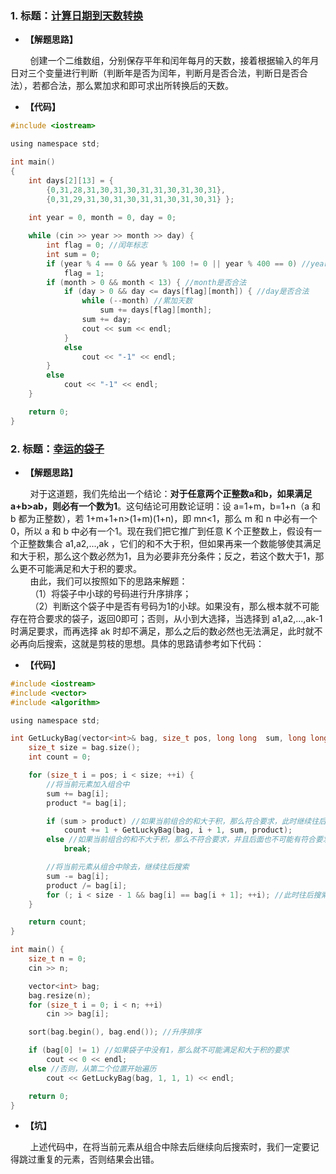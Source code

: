 ### 1. 标题：[计算日期到天数转换](https://www.nowcoder.com/practice/769d45d455fe40b385ba32f97e7bcded?tpId=37&&tqId=21296&rp=1&ru=/activity/oj&qru=/ta/huawei/question-ranking)
- **【解题思路】**<br>

&#160; &#160; &#160; &#160; 创建一个二维数组，分别保存平年和闰年每月的天数，接着根据输入的年月日对三个变量进行判断（判断年是否为闰年，判断月是否合法，判断日是否合法），若都合法，那么累加求和即可求出所转换后的天数。<br>

- **【代码】**
```c ++
#include <iostream>

using namespace std;

int main()
{
	int days[2][13] = {
		{0,31,28,31,30,31,30,31,31,30,31,30,31},
		{0,31,29,31,30,31,30,31,31,30,31,30,31} };
	
	int year = 0, month = 0, day = 0;

	while (cin >> year >> month >> day) {
		int flag = 0; //闰年标志
		int sum = 0;
		if (year % 4 == 0 && year % 100 != 0 || year % 400 == 0) //year是否为闰年
			flag = 1;
		if (month > 0 && month < 13) { //month是否合法
			if (day > 0 && day <= days[flag][month]) { //day是否合法
				while (--month) //累加天数
					sum += days[flag][month];
				sum += day;
				cout << sum << endl;
			}
			else
				cout << "-1" << endl;
		}
		else
			cout << "-1" << endl;
	}

	return 0;
}
```

### 2. 标题：[幸运的袋子](https://www.nowcoder.com/practice/a5190a7c3ec045ce9273beebdfe029ee?tpId=85&&tqId=29839&rp=1&ru=/activity/oj&qru=/ta/2017test/question-ranking)
- **【解题思路】**<br>

&#160; &#160; &#160; &#160; 对于这道题，我们先给出一个结论：**对于任意两个正整数a和b，如果满足 a+b>ab，则必有一个数为1**。这句结论可用数论证明：设 a=1+m，b=1+n（a 和 b 都为正整数），若 1+m+1+n>(1+m)(1+n)，即 mn<1，那么 m 和 n 中必有一个0，所以 a 和 b 中必有一个1。现在我们把它推广到任意 K 个正整数上，假设有一个正整数集合 a1,a2,...,ak ，它们的和不大于积，但如果再来一个数能够使其满足和大于积，那么这个数必然为1，且为必要非充分条件；反之，若这个数大于1，那么更不可能满足和大于积的要求。<br>
&#160; &#160; &#160; &#160; 由此，我们可以按照如下的思路来解题：<br>
&#160; &#160; &#160; &#160; （1）将袋子中小球的号码进行升序排序；<br>
&#160; &#160; &#160; &#160; （2）判断这个袋子中是否有号码为1的小球。如果没有，那么根本就不可能存在符合要求的袋子，返回0即可；否则，从小到大选择，当选择到 a1,a2,...,ak-1 时满足要求，而再选择 ak 时却不满足，那么之后的数必然也无法满足，此时就不必再向后搜索，这就是剪枝的思想。具体的思路请参考如下代码：<br>

- **【代码】**
```c ++
#include <iostream>
#include <vector>
#include <algorithm>

using namespace std;

int GetLuckyBag(vector<int>& bag, size_t pos, long long  sum, long long product) {
	size_t size = bag.size();
	int count = 0;

	for (size_t i = pos; i < size; ++i) {
		//将当前元素加入组合中
		sum += bag[i];
		product *= bag[i];

		if (sum > product) //如果当前组合的和大于积，那么符合要求，此时继续往后搜索，看是否还有符合要求的组合
			count += 1 + GetLuckyBag(bag, i + 1, sum, product);
		else //如果当前组合的和不大于积，那么不符合要求，并且后面也不可能有符合要求的组合了，所以不再往后搜索（剪枝）
			break;

		//将当前元素从组合中除去，继续往后搜索
		sum -= bag[i];
		product /= bag[i];
		for (; i < size - 1 && bag[i] == bag[i + 1]; ++i); //此时往后搜索时，需跳过重复元素
	}

	return count;
}

int main() {
	size_t n = 0;
	cin >> n;

	vector<int> bag;
	bag.resize(n);
	for (size_t i = 0; i < n; ++i)
		cin >> bag[i];

	sort(bag.begin(), bag.end()); //升序排序

	if (bag[0] != 1) //如果袋子中没有1，那么就不可能满足和大于积的要求
		cout << 0 << endl;
	else //否则，从第二个位置开始遍历
		cout << GetLuckyBag(bag, 1, 1, 1) << endl;

	return 0;
}
```

- **【坑】**<br>

&#160; &#160; &#160; &#160; 上述代码中，在将当前元素从组合中除去后继续向后搜索时，我们一定要记得跳过重复的元素，否则结果会出错。<br>
